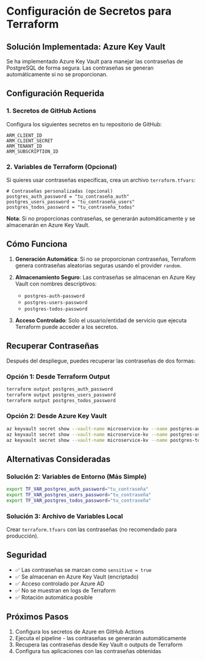 # Configuración de Secretos para Terraform

## Solución Implementada: Azure Key Vault

Se ha implementado Azure Key Vault para manejar las contraseñas de PostgreSQL de forma segura. Las contraseñas se generan automáticamente si no se proporcionan.

## Configuración Requerida

### 1. Secretos de GitHub Actions

Configura los siguientes secretos en tu repositorio de GitHub:

```
ARM_CLIENT_ID
ARM_CLIENT_SECRET  
ARM_TENANT_ID
ARM_SUBSCRIPTION_ID
```

### 2. Variables de Terraform (Opcional)

Si quieres usar contraseñas específicas, crea un archivo `terraform.tfvars`:

```hcl
# Contraseñas personalizadas (opcional)
postgres_auth_password = "tu_contraseña_auth"
postgres_users_password = "tu_contraseña_users" 
postgres_todos_password = "tu_contraseña_todos"
```

**Nota**: Si no proporcionas contraseñas, se generarán automáticamente y se almacenarán en Azure Key Vault.

## Cómo Funciona

1. **Generación Automática**: Si no se proporcionan contraseñas, Terraform genera contraseñas aleatorias seguras usando el provider `random`.

2. **Almacenamiento Seguro**: Las contraseñas se almacenan en Azure Key Vault con nombres descriptivos:
   - `postgres-auth-password`
   - `postgres-users-password`
   - `postgres-todos-password`

3. **Acceso Controlado**: Solo el usuario/entidad de servicio que ejecuta Terraform puede acceder a los secretos.

## Recuperar Contraseñas

Después del despliegue, puedes recuperar las contraseñas de dos formas:

### Opción 1: Desde Terraform Output
```bash
terraform output postgres_auth_password
terraform output postgres_users_password
terraform output postgres_todos_password
```

### Opción 2: Desde Azure Key Vault
```bash
az keyvault secret show --vault-name microservice-kv --name postgres-auth-password --query value -o tsv
az keyvault secret show --vault-name microservice-kv --name postgres-users-password --query value -o tsv
az keyvault secret show --vault-name microservice-kv --name postgres-todos-password --query value -o tsv
```

## Alternativas Consideradas

### Solución 2: Variables de Entorno (Más Simple)
```bash
export TF_VAR_postgres_auth_password="tu_contraseña"
export TF_VAR_postgres_users_password="tu_contraseña"
export TF_VAR_postgres_todos_password="tu_contraseña"
```

### Solución 3: Archivo de Variables Local
Crear `terraform.tfvars` con las contraseñas (no recomendado para producción).

## Seguridad

- ✅ Las contraseñas se marcan como `sensitive = true`
- ✅ Se almacenan en Azure Key Vault (encriptado)
- ✅ Acceso controlado por Azure AD
- ✅ No se muestran en logs de Terraform
- ✅ Rotación automática posible

## Próximos Pasos

1. Configura los secretos de Azure en GitHub Actions
2. Ejecuta el pipeline - las contraseñas se generarán automáticamente
3. Recupera las contraseñas desde Key Vault o outputs de Terraform
4. Configura tus aplicaciones con las contraseñas obtenidas
